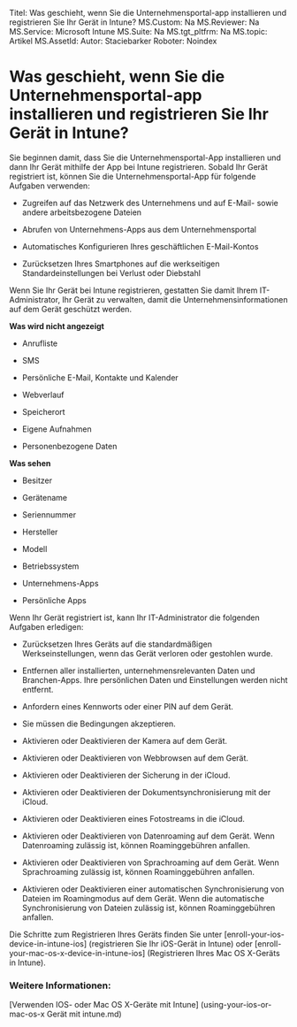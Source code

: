 Titel: Was geschieht, wenn Sie die Unternehmensportal-app installieren und registrieren Sie Ihr Gerät in Intune?
MS.Custom: Na
MS.Reviewer: Na
MS.Service: Microsoft Intune
MS.Suite: Na
MS.tgt_pltfrm: Na
MS.topic: Artikel
MS.AssetId: 
Autor: Staciebarker
Roboter: Noindex

# Was geschieht, wenn Sie die Unternehmensportal-app installieren und registrieren Sie Ihr Gerät in Intune?

Sie beginnen damit, dass Sie die Unternehmensportal-App installieren und dann Ihr Gerät mithilfe der App bei Intune registrieren. Sobald Ihr Gerät registriert ist, können Sie die Unternehmensportal-App für folgende Aufgaben verwenden:

-   Zugreifen auf das Netzwerk des Unternehmens und auf E-Mail- sowie andere arbeitsbezogene Dateien

-   Abrufen von Unternehmens-Apps aus dem Unternehmensportal

-   Automatisches Konfigurieren Ihres geschäftlichen E-Mail-Kontos

-   Zurücksetzen Ihres Smartphones auf die werkseitigen Standardeinstellungen bei Verlust oder Diebstahl

Wenn Sie Ihr Gerät bei Intune registrieren, gestatten Sie damit Ihrem IT-Administrator, Ihr Gerät zu verwalten, damit die Unternehmensinformationen auf dem Gerät geschützt werden.

**Was wird nicht angezeigt**

-   Anrufliste

-   SMS

-   Persönliche E-Mail, Kontakte und Kalender

-   Webverlauf

-   Speicherort

-   Eigene Aufnahmen

-   Personenbezogene Daten

**Was sehen**

-   Besitzer

-   Gerätename

-   Seriennummer

-   Hersteller

-   Modell

-   Betriebssystem

-   Unternehmens-Apps

-   Persönliche Apps

Wenn Ihr Gerät registriert ist, kann Ihr IT-Administrator die folgenden Aufgaben erledigen:

-   Zurücksetzen Ihres Geräts auf die standardmäßigen Werkseinstellungen, wenn das Gerät verloren oder gestohlen wurde.

-   Entfernen aller installierten, unternehmensrelevanten Daten und Branchen-Apps. Ihre persönlichen Daten und Einstellungen werden nicht entfernt.

-   Anfordern eines Kennworts oder einer PIN auf dem Gerät.

-   Sie müssen die Bedingungen akzeptieren.

-   Aktivieren oder Deaktivieren der Kamera auf dem Gerät.

-   Aktivieren oder Deaktivieren von Webbrowsen auf dem Gerät.

-   Aktivieren oder Deaktivieren der Sicherung in der iCloud.

-   Aktivieren oder Deaktivieren der Dokumentsynchronisierung mit der iCloud.

-   Aktivieren oder Deaktivieren eines Fotostreams in die iCloud.

-   Aktivieren oder Deaktivieren von Datenroaming auf dem Gerät. Wenn Datenroaming zulässig ist, können Roaminggebühren anfallen.

-   Aktivieren oder Deaktivieren von Sprachroaming auf dem Gerät. Wenn Sprachroaming zulässig ist, können Roaminggebühren anfallen.

-   Aktivieren oder Deaktivieren einer automatischen Synchronisierung von Dateien im Roamingmodus auf dem Gerät. Wenn die automatische Synchronisierung von Dateien zulässig ist, können Roaminggebühren anfallen.

Die Schritte zum Registrieren Ihres Geräts finden Sie unter [enroll-your-ios-device-in-intune-ios] (registrieren Sie Ihr iOS-Gerät in Intune) oder [enroll-your-mac-os-x-device-in-intune-ios] (Registrieren Ihres Mac OS X-Geräts in Intune).

### Weitere Informationen:
[Verwenden IOS- oder Mac OS X-Geräte mit Intune] (using-your-ios-or-mac-os-x Gerät mit intune.md)

<!--HONumber=Mar16_HO3-->


